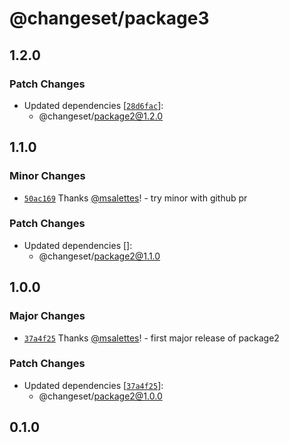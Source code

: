 # @changeset/package3

## 1.2.0

### Patch Changes

- Updated dependencies [[`28d6fac`](https://github.com/msalettes/nx-changeset/commit/28d6face8f0f8d41dfb6b8cf977f767f81df823f)]:
  - @changeset/package2@1.2.0

## 1.1.0

### Minor Changes

- [`50ac169`](https://github.com/msalettes/nx-changeset/commit/50ac169a48c371f12d7744a069be0b836180c5d8) Thanks [@msalettes](https://github.com/msalettes)! - try minor with github pr

### Patch Changes

- Updated dependencies []:
  - @changeset/package2@1.1.0

## 1.0.0

### Major Changes

- [`37a4f25`](https://github.com/msalettes/nx-changeset/commit/37a4f258b5a57988b7c0b12e598f25912622deb3) Thanks [@msalettes](https://github.com/msalettes)! - first major release of package2

### Patch Changes

- Updated dependencies [[`37a4f25`](https://github.com/msalettes/nx-changeset/commit/37a4f258b5a57988b7c0b12e598f25912622deb3)]:
  - @changeset/package2@1.0.0

## 0.1.0
